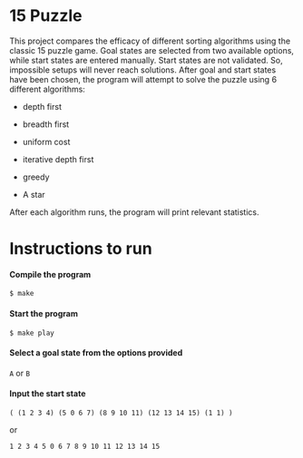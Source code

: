 # 15 Puzzle

This project compares the efficacy of different sorting algorithms using the classic 15 puzzle game. Goal states are selected from two available options, while start states are entered manually. Start states are not validated. So, impossible setups will never reach solutions. After goal and start states have been chosen, the program will attempt to solve the puzzle using 6 different algorithms:

- depth first

- breadth first

- uniform cost

- iterative depth first

- greedy

- A star

After each algorithm runs, the program will print relevant statistics.

# Instructions to run

#### Compile the program

`$ make`

#### Start the program

`$ make play`

#### Select a goal state from the options provided

`A` or `B`

#### Input the start state
`( (1 2 3 4) (5 0 6 7) (8 9 10 11) (12 13 14 15) (1 1) )`

or

`1 2 3 4 5 0 6 7 8 9 10 11 12 13 14 15`
